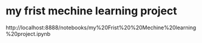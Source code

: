 # my frist mechine learning project

http://localhost:8888/notebooks/my%20Frist%20%20Mechine%20learning%20project.ipynb
